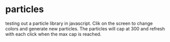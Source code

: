 # particles
testing out a particle library in javascript. 
Clik on the screen to change colors and generate new particles. The particles will cap at 300 and refresh with each click when the max cap is reached. 
